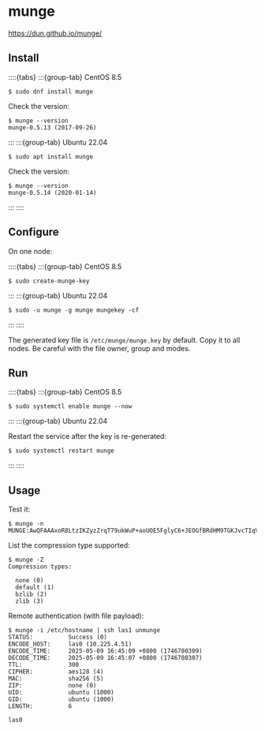 # munge

<https://dun.github.io/munge/>

## Install

::::{tabs}
:::{group-tab} CentOS 8.5

```console
$ sudo dnf install munge
```

Check the version:

```console
$ munge --version
munge-0.5.13 (2017-09-26)
```

:::
:::{group-tab} Ubuntu 22.04

```console
$ sudo apt install munge
```

Check the version:

```console
$ munge --version
munge-0.5.14 (2020-01-14)
```

:::
::::

## Configure

On one node:

::::{tabs}
:::{group-tab} CentOS 8.5

```console
$ sudo create-munge-key
```

:::
:::{group-tab} Ubuntu 22.04

```console
$ sudo -u munge -g munge mungekey -cf
```

:::
::::

The generated key file is `/etc/munge/munge.key` by default. Copy it to all nodes. Be careful with the file owner, group and modes.

## Run

::::{tabs}
:::{group-tab} CentOS 8.5

```console
$ sudo systemctl enable munge --now
```

:::
:::{group-tab} Ubuntu 22.04

Restart the service after the key is re-generated:

```console
$ sudo systemctl restart munge
```

:::
::::

## Usage

Test it:

```console
$ munge -n
MUNGE:AwQFAAAxoR8LtzIKZyzZrqT79ukWuP+aoUOE5FglyC6+JEOGfBRdHM9TGKJvcTIqVOvUdCnPhq/qthbgO+kCuxYktZYbBFxUlwICISq36r5DvXL1KF3NXx5t5EyK4e0Y/PQmYrU=:
```

List the compression type supported:

```console
$ munge -Z
Compression types:

  none (0)
  default (1)
  bzlib (2)
  zlib (3)
```

Remote authentication (with file payload):

```console
$ munge -i /etc/hostname | ssh las1 unmunge
STATUS:          Success (0)
ENCODE_HOST:     las0 (10.225.4.51)
ENCODE_TIME:     2025-05-09 16:45:09 +0800 (1746780309)
DECODE_TIME:     2025-05-09 16:45:07 +0800 (1746780307)
TTL:             300
CIPHER:          aes128 (4)
MAC:             sha256 (5)
ZIP:             none (0)
UID:             ubuntu (1000)
GID:             ubuntu (1000)
LENGTH:          6

las0
```
